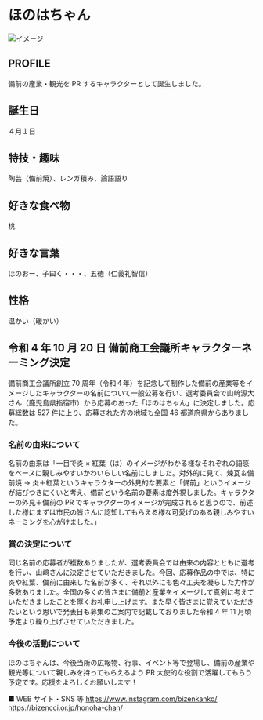 # ほのはちゃん

![イメージ](https://pbs.twimg.com/media/FlGox_aaYAANYg0?format=jpg&name=medium)

## PROFILE

備前の産業・観光を PR するキャラクターとして誕生しました。

## 誕生日

４月１日

## 特技・趣味

陶芸（備前焼）、レンガ積み、論語語り

## 好きな食べ物

桃

## 好きな言葉

ほのおー、子曰く・・・、五徳（仁義礼智信）

## 性格

温かい（暖かい）

## 令和 4 年 10 月 20 日 備前商工会議所キャラクターネーミング決定

備前商工会議所創立 70 周年（令和４年）を記念して制作した備前の産業等をイメージしたキャラクターの名前について一般公募を行い、選考委員会で山﨑源大さん（鹿児島県指宿市）から応募のあった「ほのはちゃん」に決定しました。応募総数は 527 件に上り、応募された方の地域も全国 46 都道府県からありました。

### 名前の由来について

名前の由来は「一目で炎 × 紅葉（は）のイメージがわかる様なそれぞれの語感をベースに親しみやすいかわいらしい名前にしました。対外的に見て、煉瓦＆備前焼 → 炎＋紅葉というキャラクターの外見的な要素と「備前」というイメージが結びつきにくいと考え、備前という名前の要素は度外視しました。キャラクターの外見＋備前の PR でキャラクターのイメージが完成されると思うので、前述した様にまずは市民の皆さんに認知してもらえる様な可愛げのある親しみやすいネーミングを心がけました。」

### 賞の決定について

同じ名前の応募者が複数ありましたが、選考委員会では由来の内容とともに選考を行い、山﨑さんに決定させていただきました。今回、応募作品の中では、特に炎や紅葉、備前に由来した名前が多く、それ以外にも色々工夫を凝らした力作が多数ありました。全国の多くの皆さまに備前と産業をイメージして真剣に考えていただきましたことを厚くお礼申し上げます。また早く皆さまに覚えていただきたいという思いで発表日も募集のご案内で記載しておりました令和 4 年 11 月頃予定より繰り上げさせていただきました。

### 今後の活動について

ほのはちゃんは、今後当所の広報物、行事、イベント等で登場し、備前の産業や観光等について親しみを持ってもらえるよう PR 大使的な役割で活躍してもらう予定です。応援をよろしくお願いします！

■ WEB サイト・SNS 等
https://www.instagram.com/bizenkanko/
https://bizencci.or.jp/honoha-chan/
